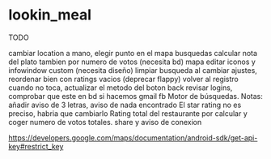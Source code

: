 # lookin_meal

TODO


cambiar location a mano, elegir punto en el mapa
busquedas calcular nota del plato tambien por numero de votos (necesita bd)
mapa editar iconos y infowindow custom (necesita diseño)
limpiar busqueda al cambiar ajustes, reordenar bien con ratings vacios (deprecar flappy)
volver al registro cuando no toca, actualizar el metodo del boton back
revisar logins, comprobar que este en bd si hacemos gmail fb
Motor de búsquedas. Notas: añadir aviso de 3 letras, aviso de nada encontrado
El star rating no es preciso, habria que cambiarlo
Rating total del restaurante por calcular y coger numero de votos totales.
share y aviso de conexion

https://developers.google.com/maps/documentation/android-sdk/get-api-key#restrict_key


 

